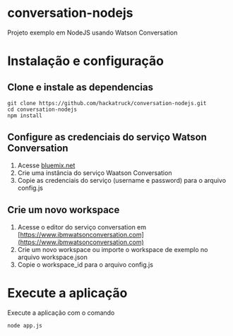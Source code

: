 
# conversation-nodejs
Projeto exemplo em NodeJS usando Watson Conversation

# Instalação e configuração

## Clone e instale as dependencias
```
git clone https://github.com/hackatruck/conversation-nodejs.git
cd conversation-nodejs
npm install
```

## Configure as credenciais do serviço Watson Conversation

1. Acesse [bluemix.net](bluemix.net)
2. Crie uma instância do serviço Waatson Conversation
3. Copie as credenciais do serviço (username e password) para o arquivo config.js

## Crie um novo workspace

1. Acesse o editor do serviço conversation em [https://www.ibmwatsonconversation.com](https://www.ibmwatsonconversation.com)
2. Crie um novo workspace ou importe o workspace de exemplo no arquivo workspace.json
3. Copie o workspace_id para o arquivo config.js


# Execute a aplicação
Execute a aplicação com o comando

    node app.js
